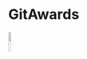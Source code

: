 # GitAwards

<img src="https://user-images.githubusercontent.com/39892463/64025062-d31d4100-cb76-11e9-9a26-bc13161de558.png" width="10%"></img>
